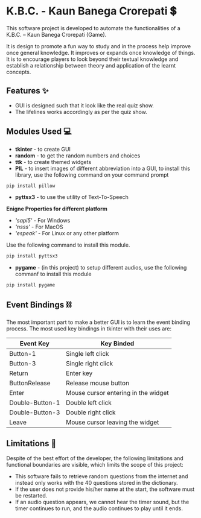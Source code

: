 
# K.B.C. - Kaun Banega Crorepati 💲

This software project is developed to automate the functionalities of a K.B.C. – Kaun Banega Crorepati (Game). 

It is design to promote a fun way to study and in the process help improve once general knowledge. It improves or expands once knowledge of things. It is to encourage players to look beyond their textual knowledge and establish a relationship between theory and application of the learnt concepts.







## Features ✨

- GUI is designed such that it look like the real quiz show.
- The lifelines works accordingly as per the quiz show.




## Modules Used 💻

- **tkinter** - to create GUI
- **random** - to get the random numbers and choices
- **ttk** - to create themed widgets
- **PIL** - to insert images of different abbreviation into a GUI, to install this library, use the following command on your command prompt

```bash
pip install pillow
```

- **pyttsx3** - to use the utility of Text-To-Speech

**Enigne Properties for different platform**

- *'sapi5'* - For Windows
- *'nsss'* - For MacOS
- *'espeak'* - For Linux or any other platform

Use the following command to install this module.
```bash
pip install pyttsx3
```

- **pygame** - (in this project) to setup different audios, use the following commanf to install this module

```bash
pip install pygame
```


## Event Bindings ⛓️

The most important part to make a better GUI is to learn the event binding process. The most used key bindings in tkinter with their uses are:

|Event Key | Key Binded |
|----------|------------|
|Button-1  |Single left click |
|Button-3  |Single right click |
|Return    |Enter key |
|ButtonRelease|Release mouse button |
|Enter     |Mouse cursor entering in the widget |
|Double-Button-1  |Double left click |
|Double-Button-3  |Double right click |
|Leave |Mouse cursor leaving the widget |


## Limitations 🚧 

Despite of the best effort of the developer, the following limitations and functional boundaries are visible, which limits the scope of this project:

- This software fails to retrieve random questions from the internet and instead only works with the 40 questions stored in the dictionary.
- If the user does not provide his/her name at the start, the software must be restarted.
- If an audio question appears, we cannot hear the timer sound, but the timer continues to run, and the audio continues to play until it ends.
